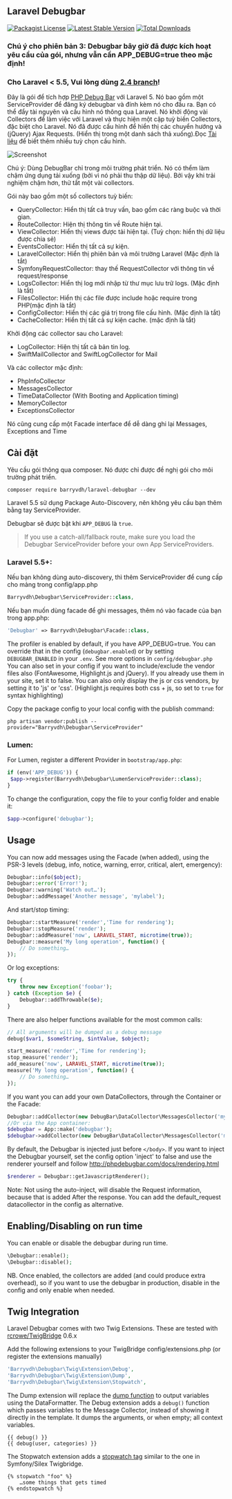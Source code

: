 ## Laravel Debugbar
[![Packagist License](https://poser.pugx.org/barryvdh/laravel-debugbar/license.png)](http://choosealicense.com/licenses/mit/)
[![Latest Stable Version](https://poser.pugx.org/barryvdh/laravel-debugbar/version.png)](https://packagist.org/packages/barryvdh/laravel-debugbar)
[![Total Downloads](https://poser.pugx.org/barryvdh/laravel-debugbar/d/total.png)](https://packagist.org/packages/barryvdh/laravel-debugbar)

### Chú ý cho phiên bản 3: Debugbar bây giờ đã được kích hoạt yêu cầu của gói, nhưng vẫn cần APP_DEBUG=true theo mặc định!
### Cho Laravel < 5.5, Vui lòng dùng [2.4 branch](https://github.com/barryvdh/laravel-debugbar/tree/2.4)!

Đây là gói để tích hợp [PHP Debug Bar](http://phpdebugbar.com/) với Laravel 5. Nó bao gồm một ServiceProvider để đăng ký debugbar và đính kèm nó cho đầu ra. Bạn có thể đẩy tài nguyên và cấu hình nó thông qua Laravel. Nó khởi động vài Collectors để làm việc với Laravel và thực hiện một cặp tuỳ biến Collectors, đặc biệt cho Laravel. Nó đã được cấu hình để hiển thị các chuyển hướng và (jQuery) Ajax Requests. (Hiển thị trong một danh sách thả xuống).Đọc [Tài liệu](http://phpdebugbar.com/docs/) để biết thêm nhiều tuỳ chọn cấu hình.

![Screenshot](https://cloud.githubusercontent.com/assets/973269/4270452/740c8c8c-3ccb-11e4-8d9a-5a9e64f19351.png)

Chú ý: Dùng DebugBar chỉ trong môi trường phát triển. Nó có thểm làm chậm ứng dụng tải xuống (bởi vì nó phải thu thập dữ liệu). Bởi vậy khi trải nghiệm chậm hơn, thử tắt một vài collectors.

Gói này bao gồm một số collectors tuỳ biến:
 - QueryCollector: Hiển thị tất cả truy vấn, bao gồm các ràng buộc và thời gian.
 - RouteCollector: Hiện thị thông tin về Route hiện tại.
 - ViewCollector: Hiển thị views được tải hiện tại. (Tuỳ chọn: hiển thị dữ liệu được chia sẻ)
 - EventsCollector: Hiển thị tất cả sự kiện.
 - LaravelCollector: Hiển thị phiên bản và môi trường Laravel (Mặc định là tắt)
 - SymfonyRequestCollector: thay thế RequestCollector với thông tin về request/response
 - LogsCollector: Hiển thị log mới nhập từ thư mục lưu trữ logs. (Mặc định là tắt)
 - FilesCollector: Hiển thị các file được include hoặc require trong PHP(mặc định là tắt)
 - ConfigCollector: Hiển thị các giá trị trong file cấu hình. (Mặc định là tắt)
 - CacheCollector: Hiển thị tất cả sự kiện cache. (mặc định là tắt)

Khởi động các collector sau cho Laravel:
 - LogCollector: Hiện thị tất cả bản tin log.
 - SwiftMailCollector and SwiftLogCollector for Mail

Và các collector mặc định:
 - PhpInfoCollector
 - MessagesCollector
 - TimeDataCollector (With Booting and Application timing)
 - MemoryCollector
 - ExceptionsCollector

Nó cũng cung cấp một Facade interface để dễ dàng ghi lại Messages, Exceptions and Time

## Cài đặt

Yêu cầu gói thông qua composer. Nó được chỉ được đề nghị gói cho môi trường phát triển.

```shell
composer require barryvdh/laravel-debugbar --dev
```

Laravel 5.5 sử dụng Package Auto-Discovery, nên không yêu cầu bạn thêm bằng tay ServiceProvider.

Debugbar sẽ được bật khi `APP_DEBUG` là `true`.

> If you use a catch-all/fallback route, make sure you load the Debugbar ServiceProvider before your own App ServiceProviders.

### Laravel 5.5+:

Nếu bạn không dùng auto-discovery, thì thêm ServiceProvider để cung cấp cho mảng trong config/app.php

```php
Barryvdh\Debugbar\ServiceProvider::class,
```

Nếu bạn muốn dùng facade để ghi messages, thêm nó vào facade của bạn trong app.php:

```php
'Debugbar' => Barryvdh\Debugbar\Facade::class,
```

The profiler is enabled by default, if you have APP_DEBUG=true. You can override that in the config (`debugbar.enabled`) or by setting `DEBUGBAR_ENABLED` in your `.env`. See more options in `config/debugbar.php`
You can also set in your config if you want to include/exclude the vendor files also (FontAwesome, Highlight.js and jQuery). If you already use them in your site, set it to false.
You can also only display the js or css vendors, by setting it to 'js' or 'css'. (Highlight.js requires both css + js, so set to `true` for syntax highlighting)

Copy the package config to your local config with the publish command:

```shell
php artisan vendor:publish --provider="Barryvdh\Debugbar\ServiceProvider"
```

### Lumen:

For Lumen, register a different Provider in `bootstrap/app.php`:

```php
if (env('APP_DEBUG')) {
 $app->register(Barryvdh\Debugbar\LumenServiceProvider::class);
}
```

To change the configuration, copy the file to your config folder and enable it:

```php
$app->configure('debugbar');
```

## Usage

You can now add messages using the Facade (when added), using the PSR-3 levels (debug, info, notice, warning, error, critical, alert, emergency):

```php
Debugbar::info($object);
Debugbar::error('Error!');
Debugbar::warning('Watch out…');
Debugbar::addMessage('Another message', 'mylabel');
```

And start/stop timing:

```php
Debugbar::startMeasure('render','Time for rendering');
Debugbar::stopMeasure('render');
Debugbar::addMeasure('now', LARAVEL_START, microtime(true));
Debugbar::measure('My long operation', function() {
    // Do something…
});
```

Or log exceptions:

```php
try {
    throw new Exception('foobar');
} catch (Exception $e) {
    Debugbar::addThrowable($e);
}
```

There are also helper functions available for the most common calls:

```php
// All arguments will be dumped as a debug message
debug($var1, $someString, $intValue, $object);

start_measure('render','Time for rendering');
stop_measure('render');
add_measure('now', LARAVEL_START, microtime(true));
measure('My long operation', function() {
    // Do something…
});
```

If you want you can add your own DataCollectors, through the Container or the Facade:

```php
Debugbar::addCollector(new DebugBar\DataCollector\MessagesCollector('my_messages'));
//Or via the App container:
$debugbar = App::make('debugbar');
$debugbar->addCollector(new DebugBar\DataCollector\MessagesCollector('my_messages'));
```

By default, the Debugbar is injected just before `</body>`. If you want to inject the Debugbar yourself,
set the config option 'inject' to false and use the renderer yourself and follow http://phpdebugbar.com/docs/rendering.html

```php
$renderer = Debugbar::getJavascriptRenderer();
```

Note: Not using the auto-inject, will disable the Request information, because that is added After the response.
You can add the default_request datacollector in the config as alternative.

## Enabling/Disabling on run time
You can enable or disable the debugbar during run time.

```php
\Debugbar::enable();
\Debugbar::disable();
```

NB. Once enabled, the collectors are added (and could produce extra overhead), so if you want to use the debugbar in production, disable in the config and only enable when needed.


## Twig Integration

Laravel Debugbar comes with two Twig Extensions. These are tested with [rcrowe/TwigBridge](https://github.com/rcrowe/TwigBridge) 0.6.x

Add the following extensions to your TwigBridge config/extensions.php (or register the extensions manually)

```php
'Barryvdh\Debugbar\Twig\Extension\Debug',
'Barryvdh\Debugbar\Twig\Extension\Dump',
'Barryvdh\Debugbar\Twig\Extension\Stopwatch',
```

The Dump extension will replace the [dump function](http://twig.sensiolabs.org/doc/functions/dump.html) to output variables using the DataFormatter. The Debug extension adds a `debug()` function which passes variables to the Message Collector,
instead of showing it directly in the template. It dumps the arguments, or when empty; all context variables.

```twig
{{ debug() }}
{{ debug(user, categories) }}
```

The Stopwatch extension adds a [stopwatch tag](http://symfony.com/blog/new-in-symfony-2-4-a-stopwatch-tag-for-twig)  similar to the one in Symfony/Silex Twigbridge.

```twig
{% stopwatch "foo" %}
    …some things that gets timed
{% endstopwatch %}
```
